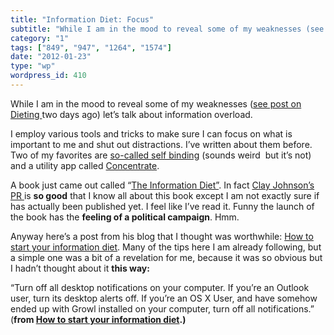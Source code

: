 ```yaml
---
title: "Information Diet: Focus"
subtitle: "While I am in the mood to reveal some of my weaknesses (see post on Dieting"
category: "1"
tags: ["849", "947", "1264", "1574"]
date: "2012-01-23"
type: "wp"
wordpress_id: 410
---
```

While I am in the mood to reveal some of my weaknesses ([see post on Dieting ](/imported-20111103233638/2012/1/21/secret-trick-for-losing-weight.html)two days ago) let’s talk about information overload.

I employ various tools and tricks to make sure I can focus on what is important to me and shut out distractions. I’ve written about them before. Two of my favorites are [so-called self binding](/imported-20111103233638/2010/10/11/do-you-procrastinate-i-do.html) (sounds weird  but it’s not) and a utility app called [Concentrate](http://getconcentrating.com/).

A book just came out called “[The Information Diet”](http://www.amazon.com/gp/product/1449304680?ie=UTF8&tag=clayworld-20&linkCode=shr&camp=213733&creative=393185&creativeASIN=1449304680&ref_=sr_1_1&qid=1319838673&sr=8-1). In fact [Clay Johnson’s PR ](http://www.amazon.com/Clay-A.-Johnson/e/B005PHQHJ6/ref=ntt_athr_dp_pel_1)is **so good** that I know all about this book except I am not exactly sure if has actually been published yet. I feel like I’ve read it. Funny the launch of the book has the **feeling of a political campaign**. Hmm.

Anyway here’s a post from his blog that I thought was worthwhile: [How to start your information diet](http://www.informationdiet.com/blog/read/how-to-start-your-information-diet). Many of the tips here I am already following, but a simple one was a bit of a revelation for me, because it was so obvious but I hadn’t thought about it **this way:**

> 
“Turn off all desktop notifications on your computer. If you’re an Outlook user, turn its desktop alerts off. If you’re an OS X User, and have somehow ended up with Growl installed on your computer, turn off all notifications.” (**from [How to start your information diet](http://www.informationdiet.com/blog/read/how-to-start-your-information-diet).)**